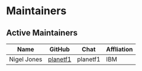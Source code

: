 <!--
SPDX-FileCopyrightText: 2024 Cryspen Sarl <info@cryspen.com>

SPDX-License-Identifier: Apache-2.0
SPDX-License-Identifier: MIT
-->

[//]: # (SPDX-License-Identifier: CC-BY-4.0)
[//]: # (TODO Update list of maintainers)

# Maintainers

## Active Maintainers

| Name                    | GitHub                                    | Chat           | Affliation
|-------------------------|-------------------------------------------|----------------|----------------------
| Nigel Jones             | [planetf1](https://github.com/planetf1)   | planetf1       | IBM

